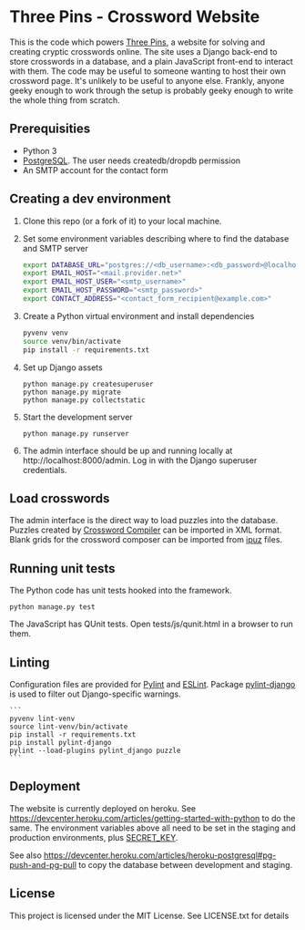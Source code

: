 # Three Pins - Crossword Website

This is the code which powers [Three Pins](http://www.threepins.org), a website for solving and creating cryptic crosswords online.
The site uses a Django back-end to store crosswords in a database, and a plain JavaScript front-end to interact with them.
The code may be useful to someone wanting to host their own crossword page. It's unlikely to be useful to anyone else.
Frankly, anyone geeky enough to work through the setup is probably geeky enough to write the whole thing from scratch.

## Prerequisities

* Python 3
* [PostgreSQL](https://wiki.archlinux.org/index.php/PostgreSQL). The user needs createdb/dropdb permission
* An SMTP account for the contact form

## Creating a dev environment

1. Clone this repo (or a fork of it) to your local machine.
2. Set some environment variables describing where to find the database and SMTP server

    ```bash
    export DATABASE_URL="postgres://<db_username>:<db_password>@localhost:5432/<db_name>"
    export EMAIL_HOST="<mail.provider.net>"
    export EMAIL_HOST_USER="<smtp_username>"
    export EMAIL_HOST_PASSWORD="<smtp_password>"
    export CONTACT_ADDRESS="<contact_form_recipient@example.com>"
    ```

3. Create a Python virtual environment and install dependencies

    ```bash
    pyvenv venv
    source venv/bin/activate
    pip install -r requirements.txt
    ```

4. Set up Django assets

    ```
    python manage.py createsuperuser
    python manage.py migrate
    python manage.py collectstatic
    ```

5. Start the development server

    ```
    python manage.py runserver
    ```

6. The admin interface should be up and running locally at http://localhost:8000/admin. Log in with the Django superuser credentials.

## Load crosswords

The admin interface is the direct way to load puzzles into the database.
Puzzles created by [Crossword Compiler](http://www.crossword-compiler.com/) can be imported in XML format.
Blank grids for the crossword composer can be imported from [ipuz](http://www.ipuz.org) files.

## Running unit tests

The Python code has unit tests hooked into the framework.
```
python manage.py test
```

The JavaScript has QUnit tests. Open tests/js/qunit.html in a browser to run them.

## Linting

Configuration files are provided for [Pylint](https://www.pylint.org/) and [ESLint](http://eslint.org/).
Package [pylint-django](https://github.com/landscapeio/pylint-django) is used to filter out Django-specific warnings.

    ```
    pyvenv lint-venv
    source lint-venv/bin/activate
    pip install -r requirements.txt
    pip install pylint-django
    pylint --load-plugins pylint_django puzzle
    ```

## Deployment

The website is currently deployed on heroku. See <https://devcenter.heroku.com/articles/getting-started-with-python> to do the same.
The environment variables above all need to be set in the staging and production environments, plus [SECRET_KEY](https://docs.djangoproject.com/en/1.10/howto/deployment/checklist/).

See also <https://devcenter.heroku.com/articles/heroku-postgresql#pg-push-and-pg-pull> to copy the database between development and staging.

## License

This project is licensed under the MIT License. See LICENSE.txt for details
